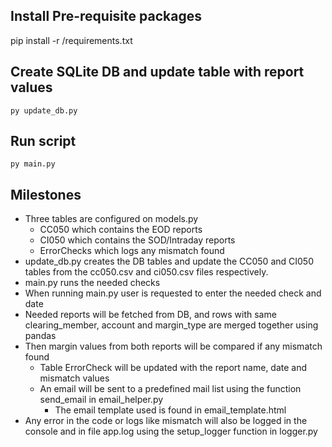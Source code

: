 ## Install Pre-requisite packages
pip install -r /requirements.txt

## Create SQLite DB and update table with report values
```
py update_db.py
```

## Run script
```
py main.py
```

## Milestones

- Three tables are configured on models.py
  - CC050 which contains the EOD reports 
  - CI050 which contains the SOD/Intraday reports
  - ErrorChecks which logs any mismatch found 
- update_db.py creates the DB tables and update the CC050 and CI050 tables from the cc050.csv and ci050.csv files respectively.
- main.py runs the needed checks
- When running main.py user is requested to enter the needed check and date
- Needed reports will be fetched from DB, and rows with same clearing_member, account and margin_type are merged together using pandas
- Then margin values from both reports will be compared if any mismatch found
  - Table ErrorCheck will be updated with the report name, date and mismatch values
  - An email will be sent to a predefined mail list using the function send_email in email_helper.py
    - The email template used is found in email_template.html
- Any error in the code or logs like mismatch will also be logged in the console and in file app.log using the setup_logger function in logger.py
